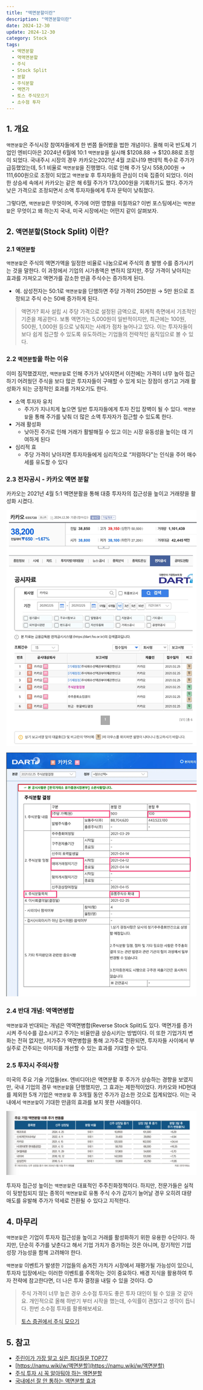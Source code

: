 ```yaml
---
title: "액면분할이란"
description: "액면분할이란"
date: 2024-12-30
update: 2024-12-30
category: Stock
tags:
  - 액면분할
  - 역액면분할
  - 주식
  - Stock Split
  - 분할
  - 주식분할
  - 액면가
  - 토스 주식모으기
  - 소수점 투자
---
```


## 1. 개요

`액면분할`은 주식시장 참여자들에게 한 번쯤 들어봤을 법한 개념이다. 올해 미국 반도체 기업인 엔비디아은 2024년 6월에 10:1 `액면분할`을 실시해 $1208.88 → $120.88로 조정이 되었다. 국내주시 시장의 경우 카카오는2021년 4월 코로나19 팬데믹 특수로 주가가 급등했었는데, 5:1 비율로 `액면분할`을 진행했다. 이로 인해 주가 당시 558,000원 → 111,600원으로 조정이 되었고 `액면분할` 후 투자자들의 관심이 더욱 집중이 되었다. 이러한 상승세 속에서 카카오는 같은 해 6월 주가가 173,000원을 기록하기도 했다. 주가가 낮은 가격으로 조정되면서 소액 투자자들에게 투자 문턱이 낮춰졌다.

그렇다면, `액면분할`은 무엇이며, 주가에 어떤 영향을 미칠까요? 이번 포스팅에서는 `액면분할`은 무엇이고 왜 하는지 국내, 미국 시장에서는 어떤지 같이 살펴보자.

## 2. `액면분할`(Stock Split) 이란?

### 2.1 `액면분할`

`액면분할`은 주식의 액면가액을 일정한 비율로 나눔으로써 주식의 총 발행 수를 증가시키는 것을 말한다. 이 과정에서 기업의 시가총액은 변하지 않지만, 주당 가격이 낮아지는 효과를 가져오고 액면가를 감소한 만큼 주식수는 증가하게 된다.

- 예. 삼성전자는 50:1로 `액면분할`을 단행하면 주당 가격이 250만원 → 5만 원으로 조정되고 주식 수는 50배 증가하게 된다.

> 액면가? 회사 설립 시 주당 가격으로 설정된 금액으로, 회계적 측면에서 기초적인 기준을 제공한다. 보통 액면가는 5,000원이 일반적이지만, 최근에는 100원, 500원, 1,000원 등으로 낮춰지는 사례가 점차 늘어나고 있다. 이는 투자자들이 보다 쉽게 접근할 수 있도록 유도하려는 기업들의 전략적인 움직임으로 볼 수 있다.

### 2.2 `액면분할`을 하는 이유

이미 짐작했겠지만, `액면분할`로 인해 주가가 낮아지면서 이전에는 가격이 너무 높아 접근하기 어려웠던 주식을 보다 많은 투자자들이 구매할 수 있게 되는 장점이 생기고 거래 활성화가 되는 긍정적인 효과를 가져오기도 한다.

- 소액 투자자 유치
  - 주가가 지나치게 높으면 일반 투자자들에게 투자 진입 장벽이 될 수 있다. `액면분할`을 통해 주가를 낮춰 더 많은 소액 투자자가 접근할 수 있도록 한다.
- 거래 활성화
  - 낮아진 주가로 인해 거래가 활발해질 수 있고 이는 시장 유동성을 높이는 데 기여하게 된다
- 심리적 효
  - 주당 가격이 낮아지면 투자자들에게 심리적으로 “저렴하다"는 인식을 주어 매수세를 유도할 수 있다

### 2.3 전자공시 - 카카오 액면 분할

카카오는 2021년 4월 5:1 액면분활을 통해 대중 투자자의 접근성을 높이고 거래량을 활성화 시켰다.

![카카오 전가공시](image-20241230180928983.png)

![카카오 주식분할](image-20241230180944646.png)

### 2.4 반대 개념: 역액면병합

`액면분할`과 반대되는 개념은 역액면병합(Reverse Stock Split)도 있다. 액면가를 증가시켜 주식수를 감소시키고 주가는 비율만큼 상승시키는 방법이다. 이 또한 기업가치 변화는 전혀 없지만, 저가주가 액면병합을 통해 고가주로 전환되면, 투자자들 사이에서 부실주로 간주되는 이미지를 개선할 수 있는 효과를 기대할 수 있다.

### 2.5 투자시 주의사항

미국의 주요 기술 기업들(ex. 엔비디아)은 액면분활 후 주가가 상승하는 경향을 보였지만, 국내 기업의 경우 `액면분할`을 단행했지만, 그 효과는 제한적이었다. 카카오와 HD현대를 제외한 5개 기업은 `액면분할` 후 3개월 동안 주가가 감소한 것으로 집계되었다. 이는 국내에서 `액면분할`이 기대한 만큼의 효과를 보지 못한 사례들이다.

![한국거래소 - 국내기업 액면분할](image-20241230181001167.png)

투자자 접근성 높이는 `액면분할`은 대표적인 주주친화정책이다. 하지만, 전문가들은 실적이 뒷받침되지 않는 종목이 `액면분할`로 유통 주식 수가 갑자기 늘어날 경우 오히려 대량 매도를 유발해 주가가 약세로 전환될 수 있다고 지적한다.

## 4. 마무리

`액면분할`은 기업이 투자자 접근성을 높이고 거래를 활성화하기 위한 유용한 수단이다. 하지만, 단순히 주가를 낮춘다고 해서 기업 가치가 증가하는 것은 아니며, 장기적인 기업 성장 가능성을 함께 고려해야 한다.

`액면분할` 이벤트가 발생한 기업들의 숨겨진 가치가 시장에서 재평가될 가능성이 있으니, 투자자 입장에서는 이러한 이벤트를 주목하는 것이 중요하다. 배경 지식을 활용하여 투자 전략에 참고한다면, 더 나은 투자 결정을 내릴 수 있을 것이다. 😊

> 주식 가격이 너무 높은 경우 소수점 투자도 좋은 투자 대인이 될 수 있을 것 같아요. 개인적으로 올해 하반기 부터 시작을 했는데, 수익률이 괜찮다고 생각이 듭니다. 한번 소수점 투자를 활룡해보세요.
>
> [토스 증권에서 주식 모으기](https://finance.advenoh.pe.kr/토스-증권에서-주식-모으기/)



## 5. 참고

- [주린이가 가장 알고 싶은 최다질문 TOP77](https://ridibooks.com/books/236000504?_s=search&_q=주린이가&_rdt_sid=SearchBookList)
- [https://namu.wiki/w/액면분할](https://namu.wiki/w/액면분할)
- [주식 투자 시 꼭 알아둬야 하는 액면분할](https://blog.naver.com/samsung_fn/223547747414?trackingCode=rss)
- [국내에선 잘 안 통하는 액면분할 효과](https://www.donga.com/news/Economy/article/all/20240615/125444635/1)

